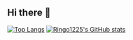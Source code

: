 ## Hi there 👋


[![Top Langs](https://github-readme-stats.vercel.app/api/top-langs/?username=Ringo1225)](https://github.com/anuraghazra/github-readme-stats)
[![Ringo1225's GitHub stats](https://github-readme-stats.vercel.app/api?username=Ringo1225&show=prs_merged_percentage&show_icons=true)](https://github.com/anuraghazra/github-readme-stats)

<!--
**Ringo1225/Ringo1225** is a ✨ _special_ ✨ repository because its `README.md` (this file) appears on your GitHub profile.

Here are some ideas to get you started:

- 🔭 I’m currently working on ...
- 🌱 I’m currently learning ...
- 👯 I’m looking to collaborate on ...
- 🤔 I’m looking for help with ...
- 💬 Ask me about ...
- 📫 How to reach me: ...
- 😄 Pronouns: ...
- ⚡ Fun fact: ...
-->
